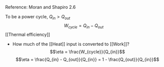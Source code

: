 Reference: Moran and Shapiro 2.6

To be a power cycle, $Q_{in} > Q_{out}$
$$W_{cycle} = Q_{in} - Q_{out}$$
[[Thermal efficiency]]
- How much of  the [[Heat]] input is converted to [[Work]]?
$$\eta = \frac{W_{cycle}}{Q_{in}}$$
$$\eta = \frac{Q_{in} - Q_{out}}{Q_{in}} = 1 - \frac{Q_{out}}{Q_{in}}$$

